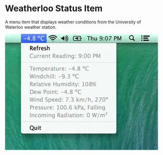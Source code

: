 Weatherloo Status Item
====================

A menu item that displays weather conditions from the University of Waterloo weather station.

![Screenshot](WeatherlooStatusItemScreenshot.png)

